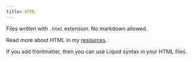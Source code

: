```yaml
---
title: HTML
---
```


Files written with `.html` extension. No markdown allowed.

Read more about HTML in my [resources](https://michaelcurrin.github.io/dev-resources/resources/web/html/).

If you add frontmatter, then you can use Liquid syntax in your HTML files.

